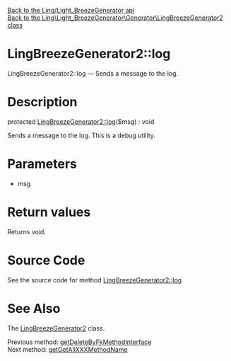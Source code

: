 [Back to the Ling/Light_BreezeGenerator api](https://github.com/lingtalfi/Light_BreezeGenerator/blob/master/doc/api/Ling/Light_BreezeGenerator.md)<br>
[Back to the Ling\Light_BreezeGenerator\Generator\LingBreezeGenerator2 class](https://github.com/lingtalfi/Light_BreezeGenerator/blob/master/doc/api/Ling/Light_BreezeGenerator/Generator/LingBreezeGenerator2.md)


LingBreezeGenerator2::log
================



LingBreezeGenerator2::log — Sends a message to the log.




Description
================


protected [LingBreezeGenerator2::log](https://github.com/lingtalfi/Light_BreezeGenerator/blob/master/doc/api/Ling/Light_BreezeGenerator/Generator/LingBreezeGenerator2/log.md)($msg) : void




Sends a message to the log.
This is a debug utility.




Parameters
================


- msg

    


Return values
================

Returns void.








Source Code
===========
See the source code for method [LingBreezeGenerator2::log](https://github.com/lingtalfi/Light_BreezeGenerator/blob/master/Generator/LingBreezeGenerator2.php#L2576-L2579)


See Also
================

The [LingBreezeGenerator2](https://github.com/lingtalfi/Light_BreezeGenerator/blob/master/doc/api/Ling/Light_BreezeGenerator/Generator/LingBreezeGenerator2.md) class.

Previous method: [getDeleteByFkMethodInterface](https://github.com/lingtalfi/Light_BreezeGenerator/blob/master/doc/api/Ling/Light_BreezeGenerator/Generator/LingBreezeGenerator2/getDeleteByFkMethodInterface.md)<br>Next method: [getGetAllXXXMethodName](https://github.com/lingtalfi/Light_BreezeGenerator/blob/master/doc/api/Ling/Light_BreezeGenerator/Generator/LingBreezeGenerator2/getGetAllXXXMethodName.md)<br>

